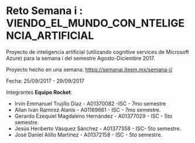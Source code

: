 # Reto Semana i :           VIENDO_EL_MUNDO_CON_NTELIGENCIA_ARTIFICIAL

Proyecto de inteligencia artificial (utilizando cognitive services de Microsoft Azure) para la semana i del semestre Agosto-Diciembre 2017. 

Proyecto hecho en una semana: https://semanai.itesm.mx/semana-i/

Fecha: 25/09/2017 - 29/09/2017


Integrantes **Equipo Rocket**:
* Irvin Emmanuel Trujillo Diaz - A01370082 -ISC - 7mo semestre
* Allan Ivan Ramirez Alanis - A01169661 - ISC - 7mo semestre.
* Gerardo Ezequiel Magdaleno Hernández - A01377029  - ISC - 5to semestre.
* Jesús Heriberto Vásquez Sánchez - A01377358 - ISC- 5to semestre.
* José Daniel Alillo Martínez - A01372158 - ISC - 5to semestre.
